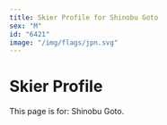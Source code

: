 ```yaml
---
title: Skier Profile for Shinobu Goto
sex: "M"
id: "6421"
image: "/img/flags/jpn.svg" 
---
```


# Skier Profile

This page is for: Shinobu Goto.
    